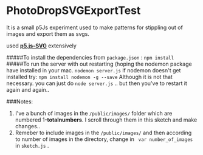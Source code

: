 # PhotoDropSVGExportTest

It is a small p5Js experiment used to make patterns for stippling out of images and export them as svgs. 

used [**p5.js-SVG**](https://github.com/zenozeng/p5.js-svg/blob/master/doc/overview.md) extensively

#####To install the dependencies from `package.json` :
`
npm install 
`
#####To run the server with out restarting (hoping the nodemon package have installed in your mac. 
`
nodemon server.js
`
if nodemon doesn't get installed try: 
`npm install nodemon -g --save`
Although it is not that necessary. you can just do `node server.js` .. but then you've to restart it again and again.. 

###Notes:
1. I've a bunch of images in the `/public/images/` folder which are numbered 1-**totalnumbers**. I scroll through them in this sketch and make changes.. 
2. Remeber to include images in the `/public/images/` and then according to number of images in the directory, change in ` var number_of_images` in `sketch.js` .




